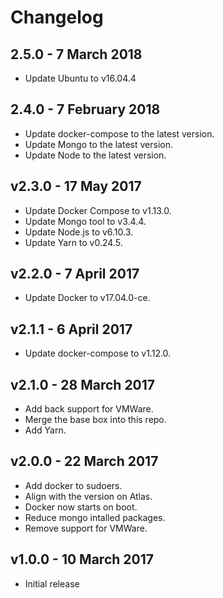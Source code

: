 # Changelog

## 2.5.0 - 7 March 2018

- Update Ubuntu to v16.04.4

## 2.4.0 - 7 February 2018

- Update docker-compose to the latest version.
- Update Mongo to the latest version.
- Update Node to the latest version.

## v2.3.0 - 17 May 2017

- Update Docker Compose to v1.13.0.
- Update Mongo tool to v3.4.4.
- Update Node.js to v6.10.3.
- Update Yarn to v0.24.5.

## v2.2.0 - 7 April 2017

- Update Docker to v17.04.0-ce.

## v2.1.1 - 6 April 2017

- Update docker-compose to v1.12.0.

## v2.1.0 - 28 March 2017

- Add back support for VMWare.
- Merge the base box into this repo.
- Add Yarn.

## v2.0.0 - 22 March 2017

- Add docker to sudoers.
- Align with the version on Atlas.
- Docker now starts on boot.
- Reduce mongo intalled packages.
- Remove support for VMWare.

## v1.0.0 - 10 March 2017

- Initial release
